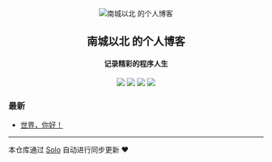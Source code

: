 <p align="center"><img alt="南城以北 的个人博客" src="https://static.b3log.org/images/brand/solo-32.png"></p><h2 align="center">
南城以北 的个人博客
</h2>

<h4 align="center">记录精彩的程序人生</h4>
<p align="center"><a title="南城以北 的个人博客" target="_blank" href="https://github.com/xzl0802/solo-blog"><img src="https://img.shields.io/github/last-commit/xzl0802/solo-blog.svg?style=flat-square&color=FF9900"></a>
<a title="GitHub repo size in bytes" target="_blank" href="https://github.com/xzl0802/solo-blog"><img src="https://img.shields.io/github/repo-size/xzl0802/solo-blog.svg?style=flat-square"></a>
<a title="Solo Version" target="_blank" href="https://github.com/b3log/solo/releases"><img src="https://img.shields.io/badge/solo-3.6.7-f1e05a.svg?style=flat-square&color=blueviolet"></a>
<a title="Hits" target="_blank" href="https://github.com/b3log/hits"><img src="https://hits.b3log.org/xzl0802/solo-blog.svg"></a></p>

### 最新

* [世界，你好！](http://www.xzl0802.top:8080/hello-solo)



---

本仓库通过 [Solo](https://github.com/b3log/solo) 自动进行同步更新 ❤️ 